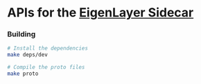 # APIs for the [EigenLayer Sidecar](https://github.com/Layr-Labs/protocol-apis)


### Building

```bash
# Install the dependencies
make deps/dev

# Compile the proto files
make proto
```
